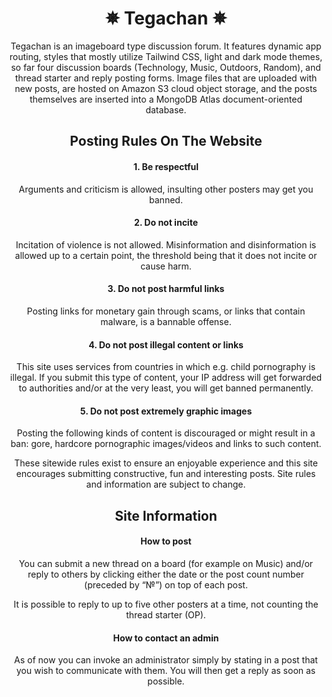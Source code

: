 <div align="center">
<h1>✵ Tegachan ✵</h1>

Tegachan is an imageboard type discussion forum. It features dynamic app routing, 
styles that mostly utilize Tailwind CSS, light and dark mode themes, so far four discussion 
boards (Technology, Music, Outdoors, Random), and thread starter and reply posting forms.
Image files that are uploaded with new posts, are hosted on Amazon S3 cloud object storage, 
and the posts themselves are inserted into a MongoDB Atlas document-oriented database.

<h2>Posting Rules On The Website</h2>

<h4>1. Be respectful</h4>

Arguments and criticism is allowed, insulting other posters may get you banned.

<h4>2. Do not incite</h4>

Incitation of violence is not allowed. Misinformation and disinformation is allowed up to a certain point, the threshold being that it does not incite or cause harm.

<h4>3. Do not post harmful links</h4>

Posting links for monetary gain through scams, or links that contain malware, is a bannable offense.

<h4>4. Do not post illegal content or links</h4>

This site uses services from countries in which e.g. child pornography is illegal. If you submit this type of content, your IP address will get forwarded to authorities and/or at the very least, you will get banned permanently.

<h4>5. Do not post extremely graphic images</h4>

Posting the following kinds of content is discouraged or might result in a ban: gore, hardcore pornographic images/videos and links to such content.

These sitewide rules exist to ensure an enjoyable experience and this site encourages submitting constructive, fun and interesting posts. Site rules and information are subject to change.

<h2>Site Information</h2>

<h4>How to post</h4>

You can submit a new thread on a board (for example on Music) and/or reply to others by clicking either the date or the post count number (preceded by “№”) on top of each post.

It is possible to reply to up to five other posters at a time, not counting the thread starter (OP).

<h4>How to contact an admin</h4>

As of now you can invoke an administrator simply by stating in a post that you wish to communicate with them. You will then get a reply as soon as possible.
</div>